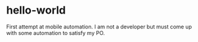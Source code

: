 # hello-world
First attempt at mobile automation.
I am not a developer but must come up with some automation to satisfy my PO.
